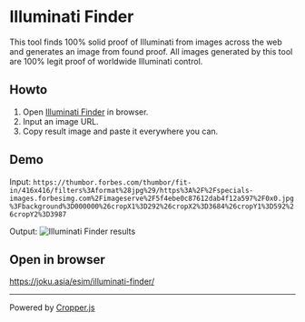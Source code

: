 # Illuminati Finder

This tool finds 100% solid proof of Illuminati from images across the web and generates an image from found proof. All images generated by this tool are 100% legit proof of worldwide Illuminati control.

## Howto

1. Open [Illuminati Finder](https://joku.asia/esim/illuminati-finder/) in browser.
1. Input an image URL.
2. Copy result image and paste it everywhere you can.

## Demo

Input: 
`https://thumbor.forbes.com/thumbor/fit-in/416x416/filters%3Aformat%28jpg%29/https%3A%2F%2Fspecials-images.forbesimg.com%2Fimageserve%2F5f4ebe0c87612dab4f12a597%2F0x0.jpg%3Fbackground%3D000000%26cropX1%3D292%26cropX2%3D3684%26cropY1%3D592%26cropY2%3D3987`

Output:
![Illuminati Finder results](https://storage.googleapis.com/olaviinha/github/illu-demo.jpg)

## Open in browser

https://joku.asia/esim/illuminati-finder/

---

Powered by [Cropper.js](https://github.com/fengyuanchen/cropperjs)
